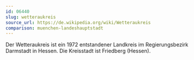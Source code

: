 ```yaml
---
id: 06440
slug: wetteraukreis
source_url: https://de.wikipedia.org/wiki/Wetteraukreis
comparison: muenchen-landeshauptstadt
---
```


Der Wetteraukreis ist ein 1972 entstandener Landkreis im Regierungsbezirk Darmstadt in Hessen. Die Kreisstadt ist Friedberg (Hessen).
